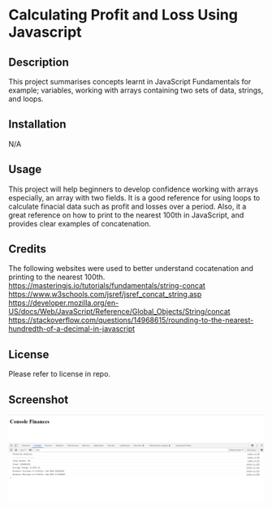 # Calculating Profit and Loss Using Javascript

## Description

This project summarises concepts learnt in JavaScript Fundamentals for example; variables, working with arrays containing two sets of data, strings, and loops. 

## Installation

N/A

## Usage

This project will help beginners to develop confidence working with arrays especially, an array with two fields. It is a good reference for using loops to calculate finacial data such as profit and losses over a period. Also, it a great reference on how to print to the nearest 100th in JavaScript, and provides clear examples of concatenation. 

## Credits

The following websites were used to better understand cocatenation and printing to the nearest 100th.
https://masteringjs.io/tutorials/fundamentals/string-concat
https://www.w3schools.com/jsref/jsref_concat_string.asp
https://developer.mozilla.org/en-US/docs/Web/JavaScript/Reference/Global_Objects/String/concat
https://stackoverflow.com/questions/14968615/rounding-to-the-nearest-hundredth-of-a-decimal-in-javascript



## License

Please refer to license in repo.

## Screenshot
![Screenshot](./Screenshot%20consolefinances.png)

